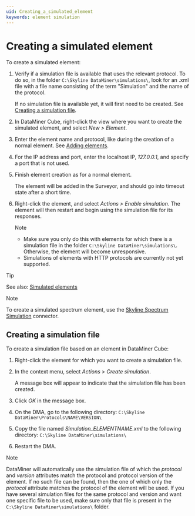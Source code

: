 ```yaml
---
uid: Creating_a_simulated_element
keywords: element simulation
---
```


# Creating a simulated element

To create a simulated element:

1. Verify if a simulation file is available that uses the relevant protocol. To do so, in the folder `C:\Skyline DataMiner\simulations\`, look for an .xml file with a file name consisting of the term "Simulation" and the name of the protocol.

   If no simulation file is available yet, it will first need to be created. See [Creating a simulation file](#creating-a-simulation-file).

1. In DataMiner Cube, right-click the view where you want to create the simulated element, and select *New \> Element*.

1. Enter the element name and protocol, like during the creation of a normal element. See [Adding elements](xref:Adding_elements).

1. For the IP address and port, enter the localhost IP, *127.0.0.1*, and specify a port that is not used.

1. Finish element creation as for a normal element.

   The element will be added in the Surveyor, and should go into timeout state after a short time.

1. Right-click the element, and select *Actions \> Enable simulation*. The element will then restart and begin using the simulation file for its responses.

   > [!NOTE]
   >
   > - Make sure you only do this with elements for which there is a simulation file in the folder `C:\Skyline DataMiner\simulations\`. Otherwise, the element will become unresponsive.
   > - Simulations of elements with HTTP protocols are currently not yet supported.

> [!TIP]
> See also: [Simulated elements](xref:Simulated_elements)

> [!NOTE]
> To create a simulated spectrum element, use the [Skyline Spectrum Simulation](https://docs.dataminer.services/connector/doc/Skyline_Spectrum_Simulation.html) connector.

## Creating a simulation file

To create a simulation file based on an element in DataMiner Cube:

1. Right-click the element for which you want to create a simulation file.

1. In the context menu, select *Actions* > *Create simulation*.

   A message box will appear to indicate that the simulation file has been created.

1. Click *OK* in the message box.

1. On the DMA, go to the following directory: `C:\Skyline DataMiner\Protocols\NAME\VERSION\`

1. Copy the file named *Simulation_ELEMENTNAME.xml* to the following directory: `C:\Skyline DataMiner\simulations\`

1. Restart the DMA.

> [!NOTE]
> DataMiner will automatically use the simulation file of which the *protocol* and *version* attributes match the protocol and protocol version of the element. If no such file can be found, then the one of which only the *protocol* attribute matches the protocol of the element will be used. If you have several simulation files for the same protocol and version and want one specific file to be used, make sure only that file is present in the `C:\Skyline DataMiner\simulations\` folder.
